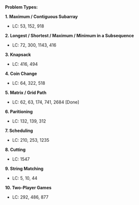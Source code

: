 **Problem Types:**

  **1. Maximum / Contiguous Subarray**

   - LC: 53, 152, 918
  
  **2. Longest / Shortest / Maximum / Minimum in a Subsequence**

   - LC: 72, 300, 1143, 416

  **3. Knapsack**

   - LC: 416, 494

  **4. Coin Change**

   - LC: 64, 322, 518

  **5. Matrix / Grid Path**

   - LC: 62, 63, 174, 741, 2684 [Done]

  **6. Paritioning**

   - LC: 132, 139, 312

  **7. Scheduling**

   - LC: 210, 253, 1235

  **8. Cutting**

   - LC: 1547

  **9. String Matching**

   - LC: 5, 10, 44

  **10. Two-Player Games**

   - LC: 292, 486, 877
  
